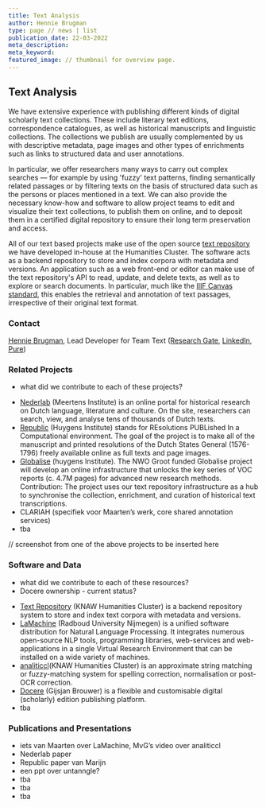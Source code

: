 ```yaml
---
title: Text Analysis
author: Hennie Brugman
type: page // news | list
publication_date: 22-03-2022
meta_description:
meta_keyword:
featured_image: // thumbnail for overview page.
---
```

## Text Analysis

We have extensive experience with publishing different kinds of digital scholarly text collections. These include literary text editions, correspondence catalogues, as well as historical manuscripts and linguistic collections. The collections we publish are usually complemented by us with descriptive metadata, page images and other types of enrichments such as links to structured data and user annotations.

In particular, we offer researchers many ways to carry out complex searches — for example by using 'fuzzy' text patterns, finding semantically related passages or by filtering texts on the basis of structured data such as the persons or places mentioned in a text. We can also provide the necessary know-how and software to allow project teams to edit and visualize their text collections, to publish them on online, and to deposit them in a certified digital repository to ensure their long term preservation and access.

All of our text based projects make use of the open source [text repository](https://github.com/knaw-huc/textrepo) we have developed in-house at the Humanities Cluster. The software acts as a backend repository to store and index corpora with metadata and versions. An application such as a web front-end or editor can make use of the text repository's API to read, update, and delete texts, as well as to explore or search documents. In particular, much like the [IIIF Canvas standard](https://iiif.io), this enables the retrieval and annotation of text passages, irrespective of their original text format.

### Contact

[Hennie Brugman](mailto:hennie.brugman@di.huc.knaw.nl), Lead Developer for Team Text ([Research Gate](https://www.researchgate.net/profile/Hennie-Brugman), [LinkedIn](https://nl.linkedin.com/in/hennie-brugman-8327369), [Pure](https://pure.knaw.nl/portal/en/persons/h-brugman))

### Related Projects

+ what did we contribute to each of these projects?

- [Nederlab](https://www.nederlab.nl) (Meertens Institute) is an online portal for historical research on Dutch language, literature and culture. On the site, researchers can search, view, and analyse tens of thousands of Dutch texts. 
- [Republic](https://republic.huygens.knaw.nl) (Huygens Institute) stands for REsolutions PUBLished In a Computational environment. The goal of the project is to make all of the manuscript and printed resolutions of the Dutch States General (1576-1796) freely available online as full texts and page images.
- [Globalise](https://globalise.huygens.knaw.nl) (huygens Institute). The NWO Groot funded Globalise project will develop an online infrastructure that unlocks the key series of VOC reports (c. 4.7M pages) for advanced new research methods. Contribution: The project uses our text repository infrastructure as a hub to synchronise the collection, enrichment, and curation of historical text transcriptions.
- CLARIAH (specifiek voor Maarten’s werk, core shared annotation services)
- tba

// screenshot from one of the above projects to be inserted here

### Software and Data

+ what did we contribute to each of these resources?
+ Docere ownership - current status?

- [Text Repository](https://github.com/knaw-huc/textrepo) (KNAW Humanities Cluster) is a  backend repository system to store and index text corpora with metadata and versions.
- [LaMachine](https://proycon.github.io/LaMachine) (Radboud University Nijmegen) is a unified software distribution for Natural Language Processing. It integrates numerous open-source NLP tools, programming libraries, web-services and web-applications in a single Virtual Research Environment that can be installed on a wide variety of machines.
- [analiticcl](https://github.com/proycon/analiticcl)(KNAW Humanities Cluster) is an approximate string matching or fuzzy-matching system for spelling correction, normalisation or post-OCR correction.
- [Docere](https://github.com/knaw-huc/docere) (Gijsjan Brouwer) is a flexible and customisable digital (scholarly) edition publishing platform.
- tba

### Publications and Presentations

- iets van Maarten over LaMachine, MvG’s video over analiticcl
- Nederlab paper
- Republic paper van Marijn
- een ppt over untanngle?
- tba
- tba
- tba

